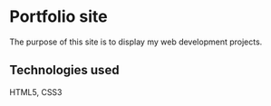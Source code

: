 # Portfolio site

The purpose of this site is to display my web development projects.

## Technologies used

HTML5, CSS3
